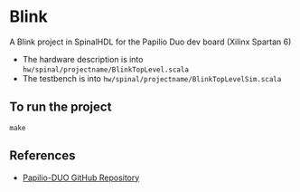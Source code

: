 # Blink
A Blink project in SpinalHDL for the Papilio Duo dev board (Xilinx Spartan 6)
* The hardware description is into `hw/spinal/projectname/BlinkTopLevel.scala`
* The testbench is into `hw/spinal/projectname/BlinkTopLevelSim.scala`


## To run the project
```
make
```

## References
* [Papilio-DUO GitHub Repository](https://github.com/GadgetFactory/Papilio-DUO)